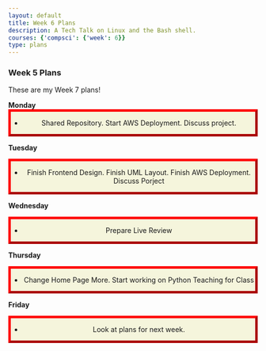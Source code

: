 ```yaml
---
layout: default
title: Week 6 Plans
description: A Tech Talk on Linux and the Bash shell.
courses: {'compsci': {'week': 6}}
type: plans
---
```


### Week 5 Plans

<style>
.myDiv {
  border: 5px outset red;
  background-color: beige;
  text-align: center;
}
</style>

<body>
These are my Week 7 plans!
<p>                 
</p>
<strong>Monday</strong>
<div class="myDiv">
  <ul> <li> Shared Repository. Start AWS Deployment. Discuss project.</li> </ul>
</div>

<strong>Tuesday</strong>
<div class="myDiv">
    <ul> <li> Finish Frontend Design. Finish UML Layout. Finish AWS Deployment. Discuss Porject  </li> </ul>
</div>

<strong>Wednesday</strong>
<div class="myDiv">
    <ul> <li> Prepare Live Review</li> </ul>
</div>

<strong>Thursday</strong>
<div class="myDiv">
    <ul> <li>  Change Home Page More. Start working on Python Teaching for Class</li> </ul>
</div>

<strong>Friday</strong>
<div class="myDiv">
    <ul> <li> Look at plans for next week. </li> </ul>
</div>